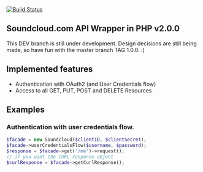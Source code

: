 [![Build Status](https://travis-ci.org/njasm/soundcloud.svg?branch=dev)](https://travis-ci.org/njasm/soundcloud)
## Soundcloud.com API Wrapper in PHP v2.0.0
This DEV branch is still under development.
Design decisions are still being made, so have fun with the master branch TAG 1.0.0. :)


## Implemented features 

* Authentication with OAuth2 (and User Credentials flow)
* Access to all GET, PUT, POST and DELETE Resources

## Examples
### Authentication with user credentials flow.
```php
$facade = new Soundcloud($clientID, $clientSecret);
$facade->userCredentialsFlow($username, $password);
$response = $facade->get('/me')->request();
// if you want the CURL response object
$curlResponse = $facade->getCurlResponse();
```

